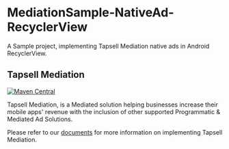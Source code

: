 # MediationSample-NativeAd-RecyclerView

A Sample project, implementing Tapsell Mediation native ads in Android RecyclerView.

## Tapsell Mediation

[![Maven Central](https://img.shields.io/maven-central/v/ir.tapsell.mediation/tapsell)](https://search.maven.org/artifact/ir.tapsell.mediation/tapsell)

Tapsell Mediation, is a Mediated solution helping businesses increase their mobile apps' revenue with the inclusion of other supported Programmatic & Mediated Ad Solutions.

Please refer to our [documents](https://docs.tapsell.ir/mediation/android) for more information on implementing Tapsell Mediation.
